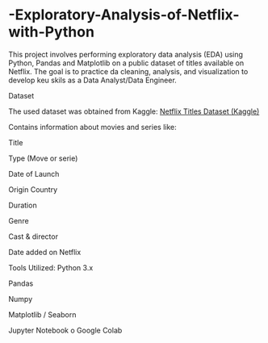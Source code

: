 # -Exploratory-Analysis-of-Netflix-with-Python
This project involves performing exploratory data analysis (EDA) using Python, Pandas and Matplotlib on a public dataset of titles available on Netflix. The goal is to practice da cleaning, analysis, and visualization to develop keu skils as a Data Analyst/Data Engineer.


Dataset

The used dataset was obtained from Kaggle:
[Netflix Titles Dataset (Kaggle) ](https://www.kaggle.com/datasets/shivamb/netflix-shows)

Contains information about movies and series like:

Title

Type (Move or serie)

Date of Launch

Origin Country

Duration

Genre

Cast & director

Date added on Netflix

Tools Utilized:
Python 3.x

Pandas

Numpy

Matplotlib / Seaborn

Jupyter Notebook o Google Colab
